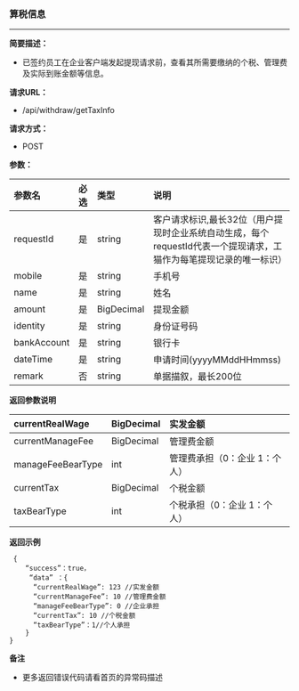 ### 算税信息

---

**简要描述：**

* 已签约员工在企业客户端发起提现请求前，查看其所需要缴纳的个税、管理费及实际到账金额等信息。

**请求URL：**

* /api/withdraw/getTaxInfo

**请求方式：**

* POST 

**参数：**

| 参数名 | 必选 | 类型 | 说明 |
| :--- | :--- | :--- | :--- |
| requestId | 是 | string | 客户请求标识,最长32位（用户提现时企业系统自动生成，每个requestId代表一个提现请求，工猫作为每笔提现记录的唯一标识） |
| mobile | 是 | string | 手机号 |
| name | 是 | string | 姓名 |
| amount | 是 | BigDecimal | 提现金额 |
| identity | 是 | string | 身份证号码 |
| bankAccount | 是 | string | 银行卡 |
| dateTime | 是 | string | 申请时间\(yyyyMMddHHmmss\) |
| remark | 否 | string | 单据描叙，最长200位 |

**返回参数说明**

| currentRealWage | BigDecimal | 实发金额 |
| :--- | :--- | :--- |
| currentManageFee | BigDecimal | 管理费金额 |
| manageFeeBearType | int | 管理费承担（0：企业 1：个人） |
| currentTax | BigDecimal | 个税金额 |
| taxBearType | int | 个税承担（0：企业 1：个人） |

**返回示例**

```
 {
    “success”：true，
     “data” ：{
      “currentRealWage”: 123 //实发金额
      “currentManageFee”: 10 //管理费金额
      “manageFeeBearType”: 0 //企业承担
      “currentTax”: 10 //个税金额
      “taxBearType”：1//个人承担
    }
}
```

**备注**

* 更多返回错误代码请看首页的异常码描述



